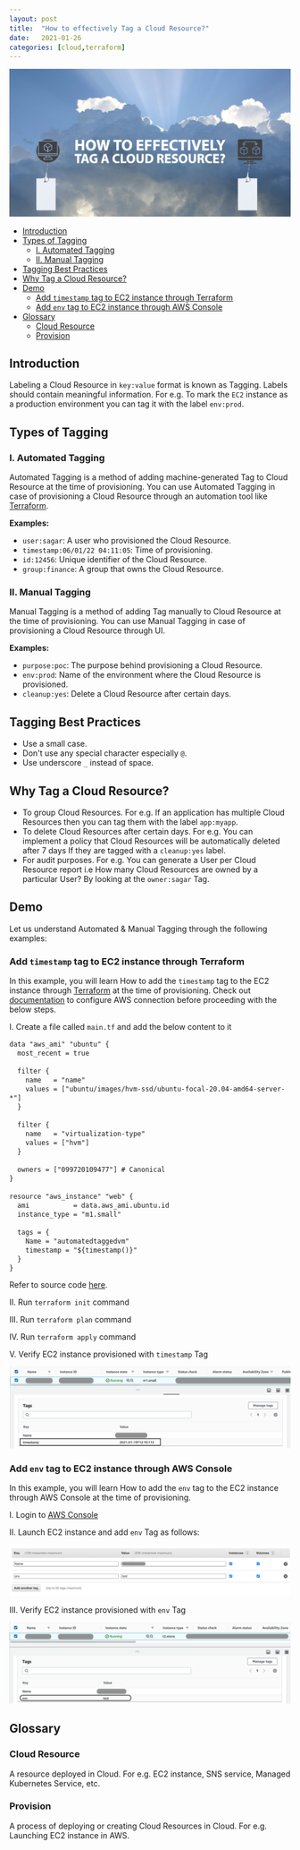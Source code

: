 ```yaml
---
layout: post
title:  "How to effectively Tag a Cloud Resource?"
date:   2021-01-26
categories: [cloud,terraform]
---
```


![How to effectively Tag a Cloud Resource?](https://raw.githubusercontent.com/sagar-jadhav/sagar-jadhav.github.io/master/static/img/_posts/tag_cloud_resource.png)

- [Introduction](#introduction)
- [Types of Tagging](#types-of-tagging)
	- [I. Automated Tagging](#i-automated-tagging)
	- [II. Manual Tagging](#ii-manual-tagging)
- [Tagging Best Practices](#tagging-best-practices)
- [Why Tag a Cloud Resource?](#why-tag-a-cloud-resource)
- [Demo](#demo)
	- [Add `timestamp` tag to EC2 instance through Terraform](#add-timestamp-tag-to-ec2-instance-through-terraform)
	- [Add `env` tag to EC2 instance through AWS Console](#add-env-tag-to-ec2-instance-through-aws-console)
- [Glossary](#glossary)
	- [Cloud Resource](#cloud-resource)
	- [Provision](#provision)

## Introduction

Labeling a Cloud Resource in `key:value` format is known as Tagging. Labels should contain meaningful information. For e.g. To mark the `EC2` instance as a production environment you can tag it with the label `env:prod`.

## Types of Tagging

### I. Automated Tagging

Automated Tagging is a method of adding machine-generated Tag to Cloud Resource at the time of provisioning. You can use Automated Tagging in case of provisioning a Cloud Resource through an automation tool like [Terraform](https://www.terraform.io/).

**Examples:**

- `user:sagar`: A user who provisioned the Cloud Resource. 
- `timestamp:06/01/22 04:11:05`: Time of provisioning.
- `id:12456`: Unique identifier of the Cloud Resource.
- `group:finance`: A group that owns the Cloud Resource.

### II. Manual Tagging

Manual Tagging is a method of adding Tag manually to Cloud Resource at the time of provisioning. You can use Manual Tagging in case of provisioning a Cloud Resource through UI.

**Examples:**

- `purpose:poc`: The purpose behind provisioning a Cloud Resource.
- `env:prod`: Name of the environment where the Cloud Resource is provisioned.
- `cleanup:yes`: Delete a Cloud Resource after certain days. 

## Tagging Best Practices

- Use a small case.
- Don't use any special character especially `@`.
- Use underscore `_` instead of space.

## Why Tag a Cloud Resource?

- To group Cloud Resources. For e.g. If an application has multiple Cloud Resources then you can tag them with the label `app:myapp`.
- To delete Cloud Resources after certain days. For e.g. You can implement a policy that Cloud Resources will be automatically deleted after 7 days If they are tagged with a `cleanup:yes` label.
- For audit purposes. For e.g. You can generate a User per Cloud Resource report i.e How many Cloud Resources are owned by a particular User? By looking at the `owner:sagar` Tag.

## Demo

Let us understand Automated & Manual Tagging through the following examples:

### Add `timestamp` tag to EC2 instance through Terraform

In this example, you will learn How to add the `timestamp` tag to the EC2 instance through [Terraform](https://www.terraform.io/) at the time of provisioning. Check out [documentation](https://registry.terraform.io/providers/hashicorp/aws/latest/docs) to configure AWS connection before proceeding with the below steps.

I. Create a file called `main.tf` and add the below content to it

```
data "aws_ami" "ubuntu" {
  most_recent = true

  filter {
    name   = "name"
    values = ["ubuntu/images/hvm-ssd/ubuntu-focal-20.04-amd64-server-*"]
  }

  filter {
    name   = "virtualization-type"
    values = ["hvm"]
  }

  owners = ["099720109477"] # Canonical
}

resource "aws_instance" "web" {
  ami           = data.aws_ami.ubuntu.id
  instance_type = "m1.small"

  tags = {
    Name = "automatedtaggedvm"
    timestamp = "${timestamp()}"
  }
}
```

Refer to source code [here](https://github.com/developersthought/examples/blob/main/blog/tag_cloud/main.tf).

II. Run `terraform init` command

III. Run `terraform plan` command

IV. Run `terraform apply` command

V. Verify EC2 instance provisioned with `timestamp` Tag

![EC2 instance with timestamp Tag](https://raw.githubusercontent.com/sagar-jadhav/sagar-jadhav.github.io/master/static/img/_posts/systemtag1.png)


### Add `env` tag to EC2 instance through AWS Console

In this example, you will learn How to add the `env` tag to the EC2 instance through AWS Console at the time of provisioning.

I. Login to [AWS Console](https://aws.amazon.com/console/)

II. Launch EC2 instance and add `env` Tag as follows:

![Adding Tag env to EC2 instance](https://raw.githubusercontent.com/sagar-jadhav/sagar-jadhav.github.io/master/static/img/_posts/usertag2.png)

III. Verify EC2 instance provisioned with `env` Tag

![EC2 instance with env Tag](https://raw.githubusercontent.com/sagar-jadhav/sagar-jadhav.github.io/master/static/img/_posts/usertag1.png)

## Glossary

### Cloud Resource
A resource deployed in Cloud. For e.g. EC2 instance, SNS service, Managed Kubernetes Service, etc.

### Provision
A process of deploying or creating Cloud Resources in Cloud. For e.g. Launching EC2 instance in AWS.
